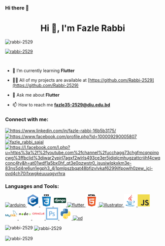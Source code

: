 ### Hi there 👋


<h1 align="center">Hi 👋, I'm Fazle Rabbi</h1>
<p align="left"> <img src="https://komarev.com/ghpvc/?username=rabbi-2529&label=Profile%20views&color=0e75b6&style=flat" alt="rabbi-2529" /> </p>

<p align="left"> <a href="https://github.com/ryo-ma/github-profile-trophy"><img src="https://github-profile-trophy.vercel.app/?username=rabbi-2529" alt="rabbi-2529" /></a> </p>

<p align="left"> <a href="https://twitter.com/" target="blank"><img src="https://img.shields.io/twitter/follow/?logo=twitter&style=for-the-badge" alt="" /></a> </p>

- 🌱 I’m currently learning **Flutter**

- 👨‍💻 All of my projects are available at [https://github.com/Rabbi-2529](https://github.com/Rabbi-2529)

- 💬 Ask me about **Flutter**

- 📫 How to reach me **fazle35-2529@diu.edu.bd**

<h3 align="left">Connect with me:</h3>
<p align="left">
<a href="https://linkedin.com/in/https://www.linkedin.com/in/fazle-rabbi-16b5b3175/" target="blank"><img align="center" src="https://raw.githubusercontent.com/rahuldkjain/github-profile-readme-generator/master/src/images/icons/Social/linked-in-alt.svg" alt="https://www.linkedin.com/in/fazle-rabbi-16b5b3175/" height="30" width="40" /></a>
<a href="https://fb.com/https://www.facebook.com/profile.php?id=100009290005807" target="blank"><img align="center" src="https://raw.githubusercontent.com/rahuldkjain/github-profile-readme-generator/master/src/images/icons/Social/facebook.svg" alt="https://www.facebook.com/profile.php?id=100009290005807" height="30" width="40" /></a>
<a href="https://instagram.com/fazle_rabbi_sajal" target="blank"><img align="center" src="https://raw.githubusercontent.com/rahuldkjain/github-profile-readme-generator/master/src/images/icons/Social/instagram.svg" alt="fazle_rabbi_sajal" height="30" width="40" /></a>
<a href="https://www.youtube.com/c/https://l.facebook.com/l.php?u=https%3a%2f%2fyoutube.com%2fchannel%2fucchagg73chgfmcqnpinpcwg%3ffbclid%3diwar2ypjrl7agxf2wlrls493ce3er5jdiqlcmhugzattcriihf4cwqconc4ty&h=at01wdf1a5bx0hf_qt3e0pzwstr0_jsusiwlqkxkm3e-83ns5d4re6un1egph3_4j1pmlpszbqat48bfizvlvkaf6299ilfpowlh0zew_jci-ovd4ch70i1xwgkeuuuqgvrhra" target="blank"><img align="center" src="https://raw.githubusercontent.com/rahuldkjain/github-profile-readme-generator/master/src/images/icons/Social/youtube.svg" alt="https://l.facebook.com/l.php?u=https%3a%2f%2fyoutube.com%2fchannel%2fucchagg73chgfmcqnpinpcwg%3ffbclid%3diwar2ypjrl7agxf2wlrls493ce3er5jdiqlcmhugzattcriihf4cwqconc4ty&h=at01wdf1a5bx0hf_qt3e0pzwstr0_jsusiwlqkxkm3e-83ns5d4re6un1egph3_4j1pmlpszbqat48bfizvlvkaf6299ilfpowlh0zew_jci-ovd4ch70i1xwgkeuuuqgvrhra" height="30" width="40" /></a>
</p>

<h3 align="left">Languages and Tools:</h3>
<p align="left"> <a href="https://www.arduino.cc/" target="_blank" rel="noreferrer"> <img src="https://cdn.worldvectorlogo.com/logos/arduino-1.svg" alt="arduino" width="40" height="40"/> </a> <a href="https://www.cprogramming.com/" target="_blank" rel="noreferrer"> <img src="https://raw.githubusercontent.com/devicons/devicon/master/icons/c/c-original.svg" alt="c" width="40" height="40"/> </a> <a href="https://www.w3schools.com/css/" target="_blank" rel="noreferrer"> <img src="https://raw.githubusercontent.com/devicons/devicon/master/icons/css3/css3-original-wordmark.svg" alt="css3" width="40" height="40"/> </a> <a href="https://www.djangoproject.com/" target="_blank" rel="noreferrer"> <img src="https://raw.githubusercontent.com/devicons/devicon/master/icons/django/django-original.svg" alt="django" width="40" height="40"/> </a> <a href="https://flutter.dev" target="_blank" rel="noreferrer"> <img src="https://www.vectorlogo.zone/logos/flutterio/flutterio-icon.svg" alt="flutter" width="40" height="40"/> </a> <a href="https://www.w3.org/html/" target="_blank" rel="noreferrer"> <img src="https://raw.githubusercontent.com/devicons/devicon/master/icons/html5/html5-original-wordmark.svg" alt="html5" width="40" height="40"/> </a> <a href="https://www.adobe.com/in/products/illustrator.html" target="_blank" rel="noreferrer"> <img src="https://www.vectorlogo.zone/logos/adobe_illustrator/adobe_illustrator-icon.svg" alt="illustrator" width="40" height="40"/> </a> <a href="https://www.java.com" target="_blank" rel="noreferrer"> <img src="https://raw.githubusercontent.com/devicons/devicon/master/icons/java/java-original.svg" alt="java" width="40" height="40"/> </a> <a href="https://developer.mozilla.org/en-US/docs/Web/JavaScript" target="_blank" rel="noreferrer"> <img src="https://raw.githubusercontent.com/devicons/devicon/master/icons/javascript/javascript-original.svg" alt="javascript" width="40" height="40"/> </a> <a href="https://www.mysql.com/" target="_blank" rel="noreferrer"> <img src="https://raw.githubusercontent.com/devicons/devicon/master/icons/mysql/mysql-original-wordmark.svg" alt="mysql" width="40" height="40"/> </a> <a href="https://nodejs.org" target="_blank" rel="noreferrer"> <img src="https://raw.githubusercontent.com/devicons/devicon/master/icons/nodejs/nodejs-original-wordmark.svg" alt="nodejs" width="40" height="40"/> </a> <a href="https://www.oracle.com/" target="_blank" rel="noreferrer"> <img src="https://raw.githubusercontent.com/devicons/devicon/master/icons/oracle/oracle-original.svg" alt="oracle" width="40" height="40"/> </a> <a href="https://www.photoshop.com/en" target="_blank" rel="noreferrer"> <img src="https://raw.githubusercontent.com/devicons/devicon/master/icons/photoshop/photoshop-line.svg" alt="photoshop" width="40" height="40"/> </a> <a href="https://www.python.org" target="_blank" rel="noreferrer"> <img src="https://raw.githubusercontent.com/devicons/devicon/master/icons/python/python-original.svg" alt="python" width="40" height="40"/> </a> <a href="https://www.adobe.com/products/xd.html" target="_blank" rel="noreferrer"> <img src="https://cdn.worldvectorlogo.com/logos/adobe-xd.svg" alt="xd" width="40" height="40"/> </a> </p>

<p><img align="left" src="https://github-readme-stats.vercel.app/api/top-langs?username=rabbi-2529&show_icons=true&locale=en&layout=compact" alt="rabbi-2529" /></p>

<p>&nbsp;<img align="center" src="https://github-readme-stats.vercel.app/api?username=rabbi-2529&show_icons=true&locale=en" alt="rabbi-2529" /></p>

<p><img align="center" src="https://github-readme-streak-stats.herokuapp.com/?user=rabbi-2529&" alt="rabbi-2529" /></p>

